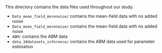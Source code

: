 This directory contains the data files used throughout our study.

* `Data_mean_field_morenoise/` contains the mean-field data with no added noise
* `Data_mean_field_morenoise/` contains the mean-field data with no added noise
* `ABM/` contains the ABM data
* `data_10datasets_inference/` contains the ABM data used for parameter estimation

